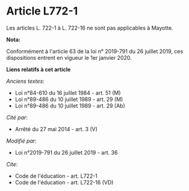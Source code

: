 # Article L772-1

Les articles L. 722-1 à 
L. 722-16 ne sont pas applicables à Mayotte.

**Nota:**

Conformément à l'article 63 de la loi n° 2019-791 du 26 juillet 2019, ces dispositions entrent en vigueur le 1er janvier
2020.

**Liens relatifs à cet article**

_Anciens textes_:

  - Loi n°84-610 du 16 juillet 1984 - art. 51 (M)
  - Loi n°89-486 du 10 juillet 1989 - art. 29 (M)
  - Loi n°89-486 du 10 juillet 1989 - art. 29 (Ab)

_Cité par_:

  - Arrêté du 27 mai 2014 - art. 3 (V)

_Modifié par_:

  - Loi n°2019-791 du 26 juillet 2019 - art. 36

_Cite_:

  - Code de l'éducation - art. L722-1
  - Code de l'éducation - art. L722-16 (VD)
